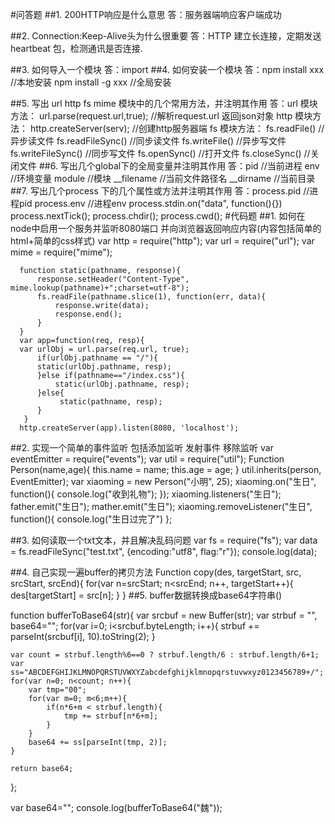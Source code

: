 ﻿#问答题
##1. 200HTTP响应是什么意思
     答：服务器端响应客户端成功

##2. Connection:Keep-Alive头为什么很重要
     答：HTTP 建立长连接，定期发送heartbeat 包，检测通讯是否连接.

##3. 如何导入一个模块
     答：import 
##4. 如何安装一个模块
     答：npm install  xxx    //本地安装
         npm install -g xxx  //全局安装 

##5. 写出 url http fs mime 模块中的几个常用方法，并注明其作用
     答：url 模块方法：
         url.parse(request.url,true); //解析request.url 返回json对象
         http 模块方法：
         http.createServer(serv); //创建http服务器端
         fs  模块方法：
         fs.readFile() //异步读文件
         fs.readFileSync() //同步读文件
         fs.writeFile() //异步写文件
         fs.writeFileSync() //同步写文件
         fs.openSync()  //打开文件
         fs.closeSync()  //关闭文件
##6. 写出几个global下的全局变量并注明其作用
     答：pid //当前进程
         env  //环境变量
         module //模块
         __filename //当前文件路径名
         __dirname  //当前目录
##7. 写出几个process 下的几个属性或方法并注明其作用
     答：process.pid //进程pid
         process.env  //进程env
         process.stdin.on("data", function(){})
         process.nextTick();
         process.chdir();
         process.cwd();
#代码题
##1. 如何在node中启用一个服务并监听8080端口  并向浏览器返回响应内容(内容包括简单的html+简单的css样式)
      var http = require("http");
      var url  = require("url");
      var mime = require("mime");

      function static(pathname, response){
          response.setHeader("Content-Type", mime.lookup(pathname)+";charset=utf-8");
          fs.readFile(pathname.slice(1), function(err, data){
              response.write(data);
              response.end();
          }
      }
      var app=function(req, resp){
	  var urlObj = url.parse(req.url, true);
          if(urlObj.pathname == "/"){
	      static(urlObj.pathname, resp);
          }else if(pathname=="/index.css"){
              static(urlObj.pathname, resp);
          }else{
               static(pathname, resp);
          }
       }
      http.createServer(app).listen(8080, 'localhost');

##2. 实现一个简单的事件监听 包括添加监听  发射事件 移除监听
     var eventEmitter = require("events");
      var util = require("util");
      Function Person(name,age){
        this.name = name;
        this.age = age;
      }
      util.inherits(person, EventEmitter);
      var xiaoming = new Person("小明", 25);
      xiaoming.on("生日", function(){
          console.log("收到礼物");
      });
      xiaoming.listeners("生日");
      father.emit("生日");
      mather.emit("生日");
      xiaoming.removeListener("生日", function(){ console.log("生日过完了") };

##3. 如何读取一个txt文本，并且解决乱码问题
     var fs = require("fs");
     var data = fs.readFileSync("test.txt", {encoding:"utf8", flag:"r"});
     console.log(data);
     
##4. 自己实现一遍buffer的拷贝方法
     Function copy(des, targetStart, src, srcStart, srcEnd){
         for(var n=srcStart; n<srcEnd; n++, targetStart++){
	      des[targetStart] = src[n];
         }
     } 
##5. buffer数据转换成base64字符串()

   function bufferToBase64(str){
    var srcbuf = new Buffer(str);
    var strbuf = "", base64="";
    for(var i=0; i<srcbuf.byteLength; i++){
        strbuf += parseInt(srcbuf[i], 10).toString(2);
    }

    var count = strbuf.length%6==0 ? strbuf.length/6 : strbuf.length/6+1;
    var ss="ABCDEFGHIJKLMNOPQRSTUVWXYZabcdefghijklmnopqrstuvwxyz0123456789+/";
    for(var n=0; n<count; n++){
        var tmp="00";
        for(var m=0; m<6;m++){
            if(n*6+m < strbuf.length){
                tmp += strbuf[n*6+m];
            }
        }
        base64 += ss[parseInt(tmp, 2)];
    }

    return base64;
  };
   
   var base64="";
   console.log(bufferToBase64("魏"));



